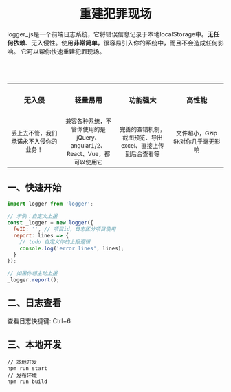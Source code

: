 <br />
<p align="center">
  <h1 align="center">重建犯罪现场</h1>
  <p align="left">
 logger_js是一个前端日志系统，它将错误信息记录于本地localStorage中。<strong>无任何依赖</strong>、无入侵性。使用<strong>非常简单</strong>，很容易引入你的系统中，而且不会造成任何影响。
它可以帮你快速重建犯罪现场。
    <br />
    <br />
  </p>
</p>

<br />
<table>
  <tr>
    <th><h4 align="center"><h4 align="center">无入侵</h4 align="center"></th>
    <th><h4 align="center"></h4 align="center"><h4 align="center">轻量易用</h4 align="center"></th>
    <th><h4 align="center"></h4 align="center"><h4 align="center">功能强大</h4 align="center"></th>
    <th><h4 align="center"></h4 align="center"><h4 align="center">高性能</h4 align="center"></th>
  </tr>
  <tr>
    <td width="20%" align="center"><sub>丢上去不管，我们承诺永不入侵你的业务！</sub></td>
    <td width="20%" align="center"><sub>兼容各种系统，不管你使用的是jQuery、angular1/2、React、Vue，都可以使用它</sub></td>
    <td width="20%" align="center"><sub>完善的查错机制，截图预览、导出excel、直接上传到后台查看等</sub></td>
    <td width="20%" align="center"><sub>文件超小，Gzip 5k对你几乎毫无影响</td>
  </tr>
</table>

## 一、快速开始

```javascript
import logger from 'logger';

// 示例：自定义上报
const _logger = new logger({
  feID: '', // 项目id，日志区分项目使用
  report: lines => {
    // todo 自定义你的上报逻辑
    console.log('error lines', lines);
  }
});

// 如果你想主动上报
_logger.report();
```

## 二、日志查看

查看日志快捷键: Ctrl+6

## 三、本地开发

```shell
// 本地开发
npm run start
// 发布环境
npm run build
```
